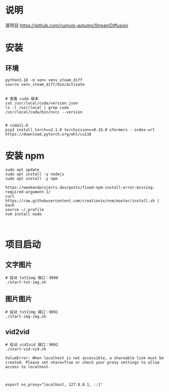 
# 说明
源项目  https://github.com/cumulo-autumn/StreamDiffusion


# 安装
## 环境 

```
python3.10 -m venv venv_steam_diff
source venv_steam_diff/bin/activate


# 查看 cuda 版本
cat /usr/local/cuda/version.json
ls -l /usr/local | grep cuda
/usr/local/cuda/bin/nvcc --version


# cuda11.8
pip3 install torch==2.1.0 torchvision==0.16.0 xformers --index-url https://download.pytorch.org/whl/cu118

```

# 安装 npm

```
sudo apt update
sudo apt install -y nodejs
sudo apt install -y npm

https://weekendprojects.dev/posts/fixed-npm-install-error-missing-required-argument-1/
curl https://raw.githubusercontent.com/creationix/nvm/master/install.sh | bash
source ~/.profile
nvm install node 



```
# 项目启动
## 文字图片

```
# 启动 txt2img 端口：9090
./start-txt-img.sh

```
## 图片图片
```
# 启动 txt2img 端口：9091
./start-img-img.sh

```

## vid2vid
```
# 启动 vid2vid 端口：9092
./start-vid-vid.sh

```






```
ValueError: When localhost is not accessible, a shareable link must be created. Please set share=True or check your proxy settings to allow access to localhost.



export no_proxy="localhost, 127.0.0.1, ::1"

```